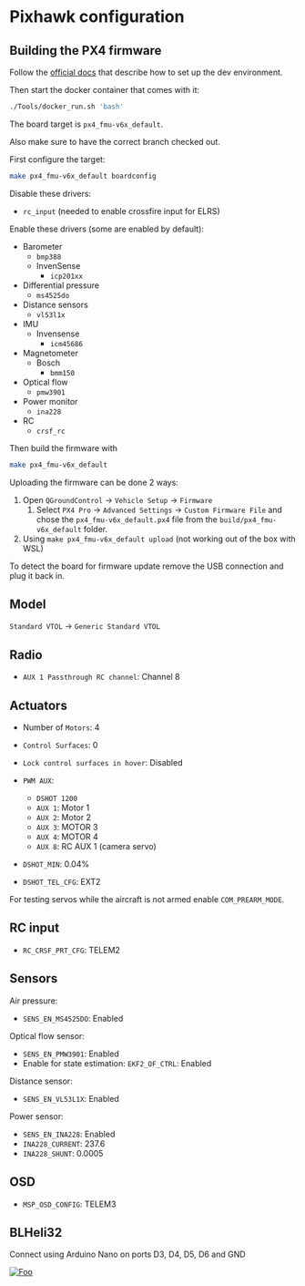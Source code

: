 # Pixhawk configuration

## Building the PX4 firmware

Follow the [official docs](https://docs.px4.io/main/en/dev_setup/getting_started.html) that describe how to set up the dev environment.

Then start the docker container that comes with it:

```bash
./Tools/docker_run.sh 'bash'
```

The board target is `px4_fmu-v6x_default`.

Also make sure to have the correct branch checked out.

First configure the target:

```bash
make px4_fmu-v6x_default boardconfig
```

Disable these drivers:
- `rc_input` (needed to enable crossfire input for ELRS)

Enable these drivers (some are enabled by default):
- Barometer
  - `bmp388`
  - InvenSense
    - `icp201xx`
- Differential pressure
  - `ms4525do`
- Distance sensors
  - `vl53l1x`
- IMU
  - Invensense
    - `icm45686`
- Magnetometer
  - Bosch
    - `bmm150`
- Optical flow
  - `pmw3901`
- Power monitor
  - `ina228`
- RC
  - `crsf_rc`


Then build the firmware with

```bash
make px4_fmu-v6x_default
```

Uploading the firmware can be done 2 ways:
1. Open `QGroundControl` -> `Vehicle Setup` -> `Firmware`
   1. Select `PX4 Pro` -> `Advanced Settings` -> `Custom Firmware File` and chose the `px4_fmu-v6x_default.px4` file from the `build/px4_fmu-v6x_default` folder.
2. Using `make px4_fmu-v6x_default upload` (not working out of the box with WSL)

To detect the board for firmware update remove the USB connection and plug it back in.

## Model

`Standard VTOL` -> `Generic Standard VTOL`

## Radio

- `AUX 1 Passthrough RC channel`: Channel 8

## Actuators

- Number of `Motors`: 4
- `Control Surfaces`: 0
- `Lock control surfaces in hover`: Disabled

- `PWM AUX`:
  - `DSHOT 1200`
  - `AUX 1`: Motor 1
  - `AUX 2`: Motor 2
  - `AUX 3`: MOTOR 3
  - `AUX 4`: MOTOR 4
  - `AUX 8`: RC AUX 1 (camera servo)

- `DSHOT_MIN`: 0.04%
- `DSHOT_TEL_CFG`: EXT2

For testing servos while the aircraft is not armed enable `COM_PREARM_MODE`.

## RC input

- `RC_CRSF_PRT_CFG`: TELEM2

## Sensors

Air pressure:
- `SENS_EN_MS4525DO`: Enabled

Optical flow sensor:
- `SENS_EN_PMW3901`: Enabled
- Enable for state estimation: `EKF2_OF_CTRL`: Enabled

Distance sensor:
- `SENS_EN_VL53L1X`: Enabled

Power sensor:
- `SENS_EN_INA228`: Enabled
- `INA228_CURRENT`: 237.6
- `INA228_SHUNT`: 0.0005

## OSD

- `MSP_OSD_CONFIG`: TELEM3

## BLHeli32

Connect using Arduino Nano on ports D3, D4, D5, D6 and GND

[![Foo](./blheli32.png)](./blheli32.png)
